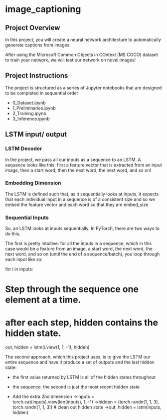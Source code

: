 # image_captioning

## Project Overview
In this project, you will create a neural network architecture to automatically generate captions from images.

After using the Microsoft Common Objects in COntext (MS COCO) dataset to train your network, we will test our network on novel images!

## Project Instructions
The project is structured as a series of Jupyter notebooks that are designed to be completed in sequential order:

- 0_Dataset.ipynb
- 1_Preliminaries.ipynb
- 2_Training.ipynb
- 3_Inference.ipynb

## LSTM input/ output

### LSTM Decoder
In the project, we pass all our inputs as a sequence to an LSTM. A sequence looks like this: first a feature vector that is extracted from an input image, then a start word, then the next word, the next word, and so on!

### Embedding Dimension
The LSTM is defined such that, as it sequentially looks at inputs, it expects that each individual input in a sequence is of a consistent size and so we embed the feature vector and each word so that they are embed_size.

### Sequential Inputs
So, an LSTM looks at inputs sequentially. In PyTorch, there are two ways to do this.

The first is pretty intuitive: for all the inputs in a sequence, which in this case would be a feature from an image, a start word, the next word, the next word, and so on (until the end of a sequence/batch), you loop through each input like so:

for i in inputs:
# Step through the sequence one element at a time.
# after each step, hidden contains the hidden state.
out, hidden = lstm(i.view(1, 1, -1), hidden)
    
The second approach, which this project uses, is to give the LSTM our entire sequence and have it produce a set of outputs and the last hidden state:

- the first value returned by LSTM is all of the hidden states throughout
- the sequence. the second is just the most recent hidden state

- Add the extra 2nd dimension
->inputs = torch.cat(inputs).view(len(inputs), 1, -1)
->hidden = (torch.randn(1, 1, 3), torch.randn(1, 1, 3))  # clean out hidden state
->out, hidden = lstm(inputs, hidden)
